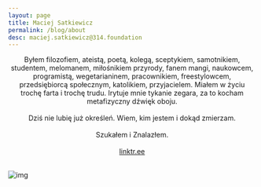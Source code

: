 ```yaml
---
layout: page
title: Maciej Satkiewicz
permalink: /blog/about
desc: maciej.satkiewicz@314.foundation
---
```


<!-- 
Rozbebeszający, wszędobylski intelekt, który wykorzystuje umysł ścisły, aby znaleźć wyjście z labiryntu.

Że zadaję dużo pytań etc. 
-->

<!-- Moją największą ambicją jest zrozumienie natury świata i świadomości. Temat biorę całkiem poważnie, chociaż nie ograniczam się do niego. W tej chwili rozwijam Fundację [314 Foundation](https://314.foundation). Prowadzę też niezależny research dotyczący **kreatywnej sztucznej inteligencji** - w ten sposób staram się możliwie formalnie (i wykonalnie) chwycić temat świadomości. Algorytmy kreatywne to w szczególności algorytmy, które potrafią rozwiązywać otwarte problemy, docelowo problemy naukowe. To jest moje najbardziej osobiste przedsięwzięcie i - biorąc pod uwagę dotychczasowe rezultaty - jestem optymistą :) -->

<!-- Największym zasobem tego świata są ludzie. Chciałbym potrafić inspirować ludzi do poszukiwania prawdy, polepszania życia swojego i innych, szukania lepszych rozwiązań. Aby nie poprzestawali na tym, co wydaje im się znane, a do czego tak naprawdę tylko się przyzwyczaili. Być może w dzisiejszym świecie najlepszym rozwiązaniem, aby to osiągnąć, jest dać im odpowiednią pracę.

Poszukiwania formalne - rozumowe - są dopełnieniem poszukiwań, których domaga się serce. Oba nurty łączą się poniekąd w mojej poezji, jak również w dociekaniach filozoficznych. Eksperymentuję też z fizycznymi środkami wyrazu w postaci freestylu na łyżwach i rolkach. I w skrócie właśnie o tym jest ten blog - czyli jak moja wrażliwość filtruje rzeczywistość. Zapraszam! -->

<center>Byłem filozofiem, ateistą, poetą, kolegą, sceptykiem, samotnikiem, studentem, melomanem, miłośnikiem przyrody, fanem mangi, naukowcem, programistą, wegetarianinem, pracownikiem, freestylowcem, przedsiębiorcą społecznym, katolikiem, przyjacielem. Miałem w życiu trochę farta i trochę trudu. Irytuje mnie tykanie zegara, za to kocham metafizyczny dźwięk oboju.</center>
<br/>
<center>Dziś nie lubię już określeń. Wiem, kim jestem i dokąd zmierzam.</center>
<br/>
<center>Szukałem i Znalazłem.</center>
<br/>
<center><a href="https://linktr.ee/maciej_satkiewicz" target="_blank">linktr.ee</a></center>
<br/>

<!-- - [linktr.ee](https://linktr.ee/maciej_satkiewicz){:target="_blank"} -->
<!-- - [facebook](https://www.facebook.com/maciej.satkiewicz){:target="_blank"} -->
<!-- - [linkedin](https://www.linkedin.com/in/maciej-satkiewicz-224677a6/){:target="_blank"} -->
<!-- - [instagram](https://www.instagram.com/krul_torwaru/){:target="_blank"} -->
<!-- - [youtube](https://www.youtube.com/channel/UC2T-DFgVhqdz5hv1-Nadv6g){:target="_blank"} -->
<!-- - [github](https://github.com/Swarzkopf314){:target="_blank"} -->

<!-- ![img]({{site.baseurl}}{{site.img_url}}prezes_focia.jpg) -->


![img]({{site.baseurl}}{{site.img_url}}background_dixit.jpg)
<!-- ![img]({{site.baseurl}}{{site.img_url}}background_dixit.jpg){:height="36px" width="36px"} -->
<!-- <div><img src="{{site.baseurl}}{{site.img_url}}background_dixit.jpg" alt="drawing" width="20"/></div> -->

<!-- [wiki-agi]: https://en.wikipedia.org/wiki/Artificial_general_intelligence -->

<!-- 
Ciekawskie, wszędobylskie stworzenie, które rozbebesza różne idee, miejsca czy emocje - z ciekawości, co znajdzie w środku. A potem układa z wydobytego sedna eleganckie konstrukcje.

Ten blog to zbiór moich małych trofeów intelektualnych, rzeczy, które rozbebeszyłem, część z nich robebeszam dalej, część mnie znudziła. Chciałbym kiedyś robebeszyć całą rzeczywistość i spotkać ukrytego demiurga.

Dlatego część rzeczy rozbebeszam poważnie, precyzyjnymi, weryfikowalnymi i niesłychanie ogólnymi narzędziami, jakimi są pobłogosławione nasze czasy - języki i nauki ścisłe, w tym także języki programowania. Bo dopóki nie potrafisz czegoś zaprogramować, tak naprawdę nie wiesz, co mówisz. A dopóki ten program nie działa odpowiednio, Twoja idea nie ma pokrycia w rzeczywistości. Prawdziwą filozofię uprawiają dziś programiści

Ale czasem pokryciem może być intuicja, poczucie estetyczne czy zwyczajnie zabawa, dlatego inne rzeczy traktuję po prostu pazurami, dla zabicia czasu. Kto wie, czy w środku nie znajdę czegoś użytecznego. Głównie dla tych rzeczy znajdzie się tu miejsce.

Z pobłażaniem przyglądam się wszechobecnym komediom improwizowanym, żonglerce konwencjami, przekonaniu, że wszystko jest odkryte. Dlatego ludzie kłamią, odrywają się od rzeczywistości, która ich znudziła, bo nigdy jej nie poznali. Stają się swoimi własnymi, przewidywalnymi historiami, a w całym ich świecie jest mniej treści, niż w spojrzeniu ptaka czy zdziwieniu psa. Ostatecznie więc trzeba żyć dobrze, bo cały ten kosmos, który napaplaliśmy wokół siebie, jest mniej realny, niż cichy głos serca. -->